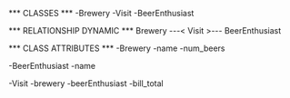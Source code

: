 ***  CLASSES ***
-Brewery
-Visit
-BeerEnthusiast

***  RELATIONSHIP DYNAMIC ***
Brewery ---< Visit >--- BeerEnthusiast


***  CLASS ATTRIBUTES ***
-Brewery
  -name
  -num_beers

-BeerEnthusiast
  -name

-Visit
  -brewery
  -beerEnthusiast
  -bill_total
